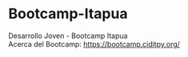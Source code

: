 # Bootcamp-Itapua
 Desarrollo Joven - Bootcamp Itapua <br>
Acerca del Bootcamp: https://bootcamp.ciditpy.org/
